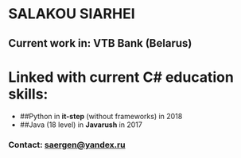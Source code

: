 # SALAKOU SIARHEI

## Current work in: VTB Bank (Belarus)

# Linked with current C# education skills:
  - ##Python in **it-step** (without frameworks) in 2018
  - ##Java (18 level) in **Javarush** in 2017

### Contact: saergen@yandex.ru





